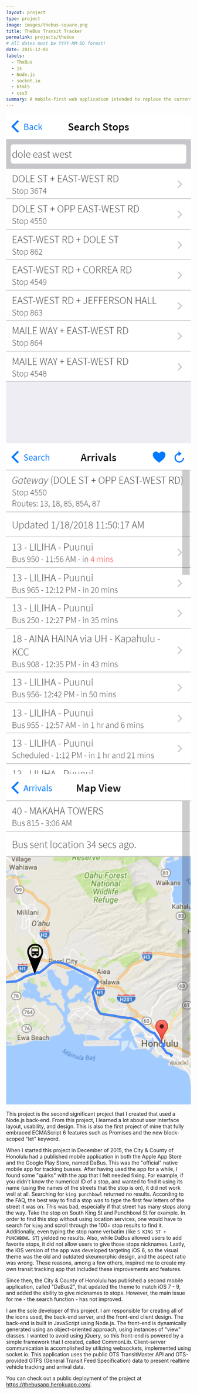 ```yaml
---
layout: project
type: project
image: images/thebus-square.png
title: TheBus Transit Tracker
permalink: projects/thebus
# All dates must be YYYY-MM-DD format!
date: 2015-12-01
labels:
  - TheBus
  - js
  - Node.js
  - socket.io
  - html5
  - css3
summary: A mobile-first web application intended to replace the current official "DaBus" and "DaBus2" mobile apps. This application presents realtime tracking information for TheBus vehicles.
---
```


<div class="ui medium rounded images">
  <img class="ui image" src="/images/thebus-sample-1.png">
  <img class="ui image" src="/images/thebus-sample-2.png">
  <img class="ui image" src="/images/thebus-sample-3.png">
</div>

This project is the second significant project that I created that used a Node.js back-end. From this project, I learned a lot about user interface layout, usability, and design. This is also the first project of mine that fully embraced ECMAScript 6 features such as Promises and the new block-scoped "let" keyword.

When I started this project in December of 2015, the City & County of Honolulu had a published mobile application in both the Apple App Store and the Google Play Store, named DaBus. This was the "official" native mobile app for tracking busses. After having used the app for a while, I found some "quirks" with the app that I felt needed fixing. For example, if you didn't know the numerical ID of a stop, and wanted to find it using its name (using the names of the streets that the stop is on), it did not work well at all. Searching for `king punchbowl` returned no results. According to the FAQ, the best way to find a stop was to type the first few letters of the street it was on. This was bad, especially if that street has many stops along the way. Take the stop on South King St and Punchbowl St for example. In order to find this stop without using location services, one would have to search for `king` and scroll through the 100+ stop results to find it. Additionally, even typing the stop name verbatim (like `S KING ST + PUNCHBOWL ST`) yielded no results. Also, while DaBus allowed users to add favorite stops, it did not allow users to give those stops nicknames. Lastly, the iOS version of the app was developed targeting iOS 6, so the visual theme was the old and outdated skeumorphic design, and the aspect ratio was wrong. These reasons, among a few others, inspired me to create my own transit tracking app that included these improvements and features.

Since then, the City & County of Honolulu has published a second mobile application, called "DaBus2", that updated the theme to match iOS 7 - 9, and added the ability to give nicknames to stops. However, the main issue for me - the search function - has not improved.

I am the sole developer of this project. I am responsible for creating all of the icons used, the back-end server, and the front-end client design. The back-end is built in JavaScript using Node.js. The front-end is dynamically generated using an object-oriented approach, using instances of "view" classes. I wanted to avoid using jQuery, so this front-end is powered by a simple framework that I created, called CommonLib. Client-server communication is accomplished by utilizing websockets, implemented using socket.io. This application uses the public OTS TransitMaster API and OTS-provided GTFS (General Transit Feed Specification) data to present realtime vehicle tracking and arrival data.

You can check out a public deployment of the project at <a href="https://thebusapp.herokuapp.com/">https://thebusapp.herokuapp.com/</a>.
